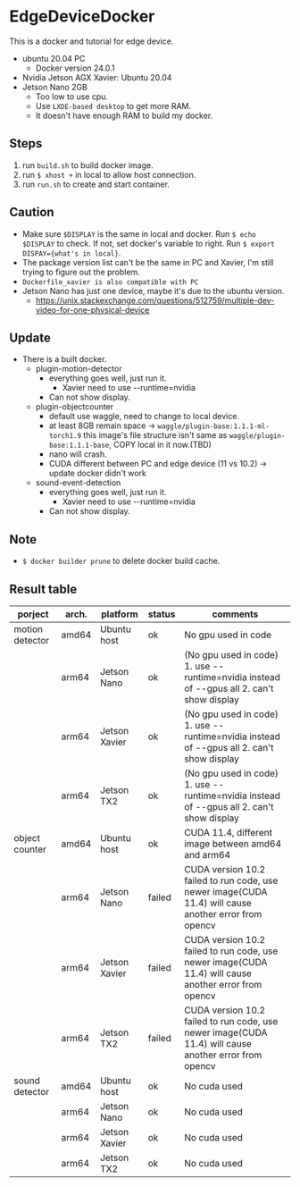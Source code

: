 # EdgeDeviceDocker
This is a docker and tutorial for edge device.
- ubuntu 20.04 PC
    - Docker version 24.0.1
- Nvidia Jetson AGX Xavier: Ubuntu 20.04
- Jetson Nano 2GB
    - Too low to use cpu.
    - Use `LXDE-based desktop` to get more RAM.
    - It doesn't have enough RAM to build my docker.

## Steps
1. run `build.sh` to build docker image.
2. run `$ xhost +` in local to allow host connection.
3. run `run.sh` to create and start container.

## Caution
- Make sure `$DISPLAY` is the same in local and docker. Run `$ echo $DISPLAY` to check. If not, set docker's variable to right. Run `$ export DISPAY={what's in local}`.
- The package version list can't be the same in PC and Xavier, I'm still trying to figure out the problem.
- `Dockerfile_xavier is also compatible with PC`
- Jetson Nano has just one device, maybe it's due to the ubuntu version.
    - https://unix.stackexchange.com/questions/512759/multiple-dev-video-for-one-physical-device

## Update
- There is a built docker.
    - plugin-motion-detector
        - everything goes well, just run it.
            - Xavier need to use --runtime=nvidia
        - Can not show display.
    - plugin-objectcounter
        - default use waggle, need to change to local device. 
        - at least 8GB remain space -> `waggle/plugin-base:1.1.1-ml-torch1.9` this image's file structure isn't same as `waggle/plugin-base:1.1.1-base`, COPY local in it now.(TBD)
        - nano will crash.
        - CUDA different between PC and edge device (11 vs 10.2) -> update docker didn't work
    - sound-event-detection
        - everything goes well, just run it.
            - Xavier need to use --runtime=nvidia
        - Can not show display.

## Note
- `$ docker builder prune` to delete docker build cache.


## Result table
| porject | arch. | platform | status | comments |
| ------- | -------- | ------ | ------ | -------- |
| motion detector | amd64 | Ubuntu host | ok | No gpu used in code |
|                 | arm64 | Jetson Nano | ok | (No gpu used in code) 1. use --runtime=nvidia instead of --gpus all 2. can't show display |
|                 | arm64 | Jetson Xavier | ok | (No gpu used in code) 1. use --runtime=nvidia instead of --gpus all 2. can't show display |
|                 | arm64 | Jetson TX2 | ok | (No gpu used in code) 1. use --runtime=nvidia instead of --gpus all 2. can't show display |
| object counter  | amd64 | Ubuntu host | ok | CUDA 11.4, different image between amd64 and arm64 |
|                 | arm64 | Jetson Nano | failed | CUDA version 10.2 failed to run code, use newer image(CUDA 11.4) will cause another error from opencv |
|                 | arm64 | Jetson Xavier | failed | CUDA version 10.2 failed to run code, use newer image(CUDA 11.4) will cause another error from opencv |
|                 | arm64 | Jetson TX2 | failed | CUDA version 10.2 failed to run code, use newer image(CUDA 11.4) will cause another error from opencv |
| sound detector  | amd64 | Ubuntu host | ok | No cuda used |
|                 | arm64 | Jetson Nano | ok | No cuda used |
|                 | arm64 | Jetson Xavier | ok | No cuda used |
|                 | arm64 | Jetson TX2 | ok | No cuda used |

